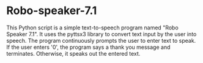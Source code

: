 # Robo-speaker-7.1
This Python script is a simple text-to-speech program named "Robo Speaker 7.1". It uses the pyttsx3 library to convert text input by the user into speech. The program continuously prompts the user to enter text to speak. If the user enters '0', the program says a thank you message and terminates. Otherwise, it speaks out the entered text.
